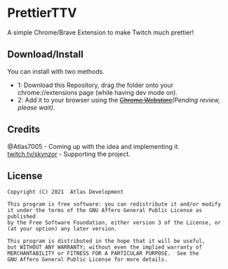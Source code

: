 # PrettierTTV
 A simple Chrome/Brave Extension to make Twitch much prettier!

## Download/Install
You can install with two methods.
  - 1: Download this Repository, drag the folder onto your chrome://extensions page (while having dev mode on).
  - 2: Add it to your browser using the ~~[Chrome Webstore](https://chrome.google.com/webstore/detail/ffpfabnpkmbhmenappjjincamiomccgb/)~~*(Pending review, please wait)*.

## Credits
@Atlas7005 - Coming up with the idea and implementing it.  
[twitch.tv/skynzor](https://twitch.tv/skynzor) - Supporting the project.

## License
    Copyright (C) 2021  Atlas Development

    This program is free software: you can redistribute it and/or modify
    it under the terms of the GNU Affero General Public License as published
    by the Free Software Foundation, either version 3 of the License, or
    (at your option) any later version.

    This program is distributed in the hope that it will be useful,
    but WITHOUT ANY WARRANTY; without even the implied warranty of
    MERCHANTABILITY or FITNESS FOR A PARTICULAR PURPOSE.  See the
    GNU Affero General Public License for more details.
